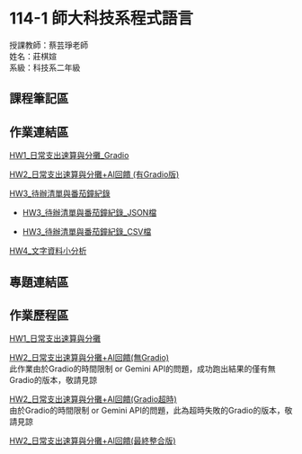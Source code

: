 # 114-1 師大科技系程式語言
授課教師：蔡芸琤老師<br>
姓名：莊棋媗<br>
系級：科技系二年級<br>
## 課程筆記區
## 作業連結區

[HW1_日常支出速算與分攤_Gradio](https://github.com/41371130H/PL-Repo/blob/main/HW1_%E6%97%A5%E5%B8%B8%E6%94%AF%E5%87%BA%E9%80%9F%E7%AE%97%E8%88%87%E5%88%86%E6%94%A4_Gradio.ipynb)

[HW2_日常支出速算與分攤+AI回饋 (有Gradio版)](https://github.com/41371130H/PL-Repo/blob/main/HW2_%E6%97%A5%E5%B8%B8%E6%94%AF%E5%87%BA%E9%80%9F%E7%AE%97%E8%88%87%E5%88%86%E6%94%A4%2BAI%E5%9B%9E%E9%A5%8B_(%E6%9C%89Gradio%E7%89%88).ipynb)

[HW3_待辦清單與番茄鐘紀錄](https://github.com/41371130H/PL-Repo/blob/main/HW3_%E5%BE%85%E8%BE%A6%E6%B8%85%E5%96%AE%E8%88%87%E7%95%AA%E8%8C%84%E9%90%98%E7%B4%80%E9%8C%84.ipynb)

- [HW3_待辦清單與番茄鐘紀錄_JSON檔](https://github.com/41371130H/PL-Repo/blob/main/todos_export.json)

- [HW3_待辦清單與番茄鐘紀錄_CSV檔](https://github.com/41371130H/PL-Repo/blob/main/todos_export.csv)

[HW4_文字資料小分析](https://github.com/41371130H/PL-Repo/blob/main/HW4_%E6%96%87%E5%AD%97%E8%B3%87%E6%96%99%E5%B0%8F%E5%88%86%E6%9E%90.ipynb)

## 專題連結區

## 作業歷程區
[HW1_日常支出速算與分攤](https://github.com/41371130H/PL-Repo/blob/main/HW1_%E6%97%A5%E5%B8%B8%E6%94%AF%E5%87%BA%E9%80%9F%E7%AE%97%E8%88%87%E5%88%86%E6%94%A4.ipynb)

[HW2_日常支出速算與分攤+AI回饋(無Gradio)](https://github.com/41371130H/PL-Repo/blob/main/HW2_%E6%97%A5%E5%B8%B8%E6%94%AF%E5%87%BA%E9%80%9F%E7%AE%97%E8%88%87%E5%88%86%E6%94%A4%2BAI%E5%9B%9E%E9%A5%8B(%E7%84%A1Gradio).ipynb)<br>
此作業由於Gradio的時間限制 or Gemini API的問題，成功跑出結果的僅有無Gradio的版本，敬請見諒

[HW2_日常支出速算與分攤+AI回饋(Gradio超時)](https://github.com/41371130H/PL-Repo/blob/main/HW2_%E6%97%A5%E5%B8%B8%E6%94%AF%E5%87%BA%E9%80%9F%E7%AE%97%E8%88%87%E5%88%86%E6%94%A4%2BAI%E5%9B%9E%E9%A5%8B(Gradio%E8%B6%85%E6%99%82).ipynb)<br>
由於Gradio的時間限制 or Gemini API的問題，此為超時失敗的Gradio的版本，敬請見諒

[HW2_日常支出速算與分攤+AI回饋(最終整合版) ](https://github.com/41371130H/PL-Repo/blob/main/HW2_%E6%97%A5%E5%B8%B8%E6%94%AF%E5%87%BA%E9%80%9F%E7%AE%97%E8%88%87%E5%88%86%E6%94%A4%2BAI%E5%9B%9E%E9%A5%8B(%E6%9C%80%E7%B5%82%E6%95%B4%E5%90%88%E7%89%88).ipynb)
